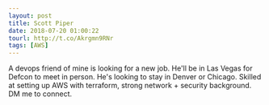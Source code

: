 ```yaml
---
layout: post
title: Scott Piper
date: 2018-07-20 01:00:22
tourl: http://t.co/Akrgmn9RNr
tags: [AWS]
---
```

A devops friend of mine is looking for a new job. He'll be in Las Vegas for Defcon to meet in person. He's looking to stay in Denver or Chicago. Skilled at setting up AWS with terraform, strong network + security background. DM me to connect.
